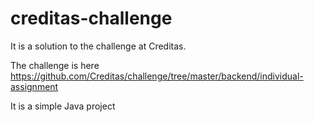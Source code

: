 # creditas-challenge

It is a solution to the challenge at Creditas. 

The challenge is here <https://github.com/Creditas/challenge/tree/master/backend/individual-assignment>

It is a simple Java project
